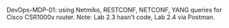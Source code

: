 DevOps-MDP-01: using Netmiko, RESTCONF, NETCONF, YANG queries for Cisco CSR1000v router.
Note: Lab 2.3 hasn't code, Lab 2.4 via Postman.
